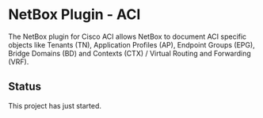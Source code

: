 # NetBox Plugin - ACI

The NetBox plugin for Cisco ACI allows NetBox to document ACI specific objects like Tenants (TN), Application Profiles (AP), Endpoint Groups (EPG), Bridge Domains (BD) and Contexts (CTX) / Virtual Routing and Forwarding (VRF).

## Status

This project has just started.
